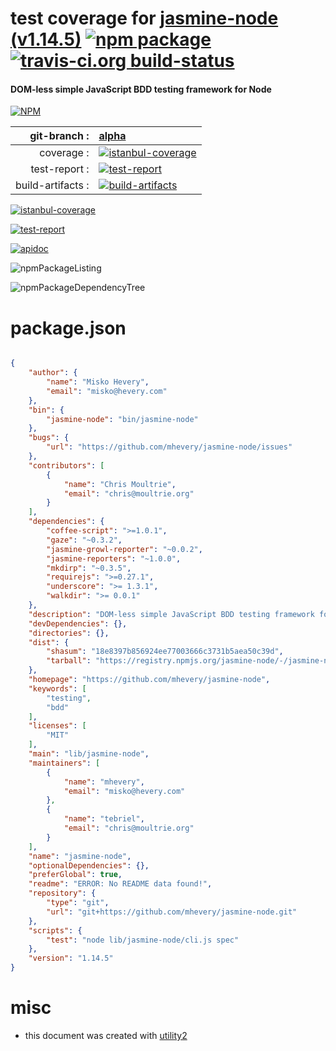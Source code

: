 # test coverage for  [jasmine-node (v1.14.5)](https://github.com/mhevery/jasmine-node)  [![npm package](https://img.shields.io/npm/v/npmtest-jasmine-node.svg?style=flat-square)](https://www.npmjs.org/package/npmtest-jasmine-node) [![travis-ci.org build-status](https://api.travis-ci.org/npmtest/node-npmtest-jasmine-node.svg)](https://travis-ci.org/npmtest/node-npmtest-jasmine-node)
#### DOM-less simple JavaScript BDD testing framework for Node

[![NPM](https://nodei.co/npm/jasmine-node.png?downloads=true)](https://www.npmjs.com/package/jasmine-node)

| git-branch : | [alpha](https://github.com/npmtest/node-npmtest-jasmine-node/tree/alpha)|
|--:|:--|
| coverage : | [![istanbul-coverage](https://npmtest.github.io/node-npmtest-jasmine-node/build/coverage.badge.svg)](https://npmtest.github.io/node-npmtest-jasmine-node/build/coverage.html/index.html)|
| test-report : | [![test-report](https://npmtest.github.io/node-npmtest-jasmine-node/build/test-report.badge.svg)](https://npmtest.github.io/node-npmtest-jasmine-node/build/test-report.html)|
| build-artifacts : | [![build-artifacts](https://npmtest.github.io/node-npmtest-jasmine-node/glyphicons_144_folder_open.png)](https://github.com/npmtest/node-npmtest-jasmine-node/tree/gh-pages/build)|

[![istanbul-coverage](https://npmtest.github.io/node-npmtest-jasmine-node/build/screenCapture.buildCustomOrg.browser.coverage.html.png)](https://npmtest.github.io/node-npmtest-jasmine-node/build/coverage.html/index.html)

[![test-report](https://npmtest.github.io/node-npmtest-jasmine-node/build/screenCapture.buildCustomOrg.browser.%252Fhome%252Ftravis%252Fbuild%252Fnpmtest%252Fnode-npmtest-jasmine-node%252Ftmp%252Fbuild%252Ftest-report.html.png)](https://npmtest.github.io/node-npmtest-jasmine-node/build/test-report.html)

[![apidoc](https://npmdoc.github.io/node-npmdoc-jasmine-node/build/screenCapture.buildApidoc.browser.%252Fhome%252Ftravis%252Fbuild%252Fnpmdoc%252Fnode-npmdoc-jasmine-node%252Ftmp%252Fbuild%252Fapidoc.html.png)](https://npmdoc.github.io/node-npmdoc-jasmine-node/build/apidoc.html)

![npmPackageListing](https://npmtest.github.io/node-npmtest-jasmine-node/build/screenCapture.npmPackageListing.svg)

![npmPackageDependencyTree](https://npmtest.github.io/node-npmtest-jasmine-node/build/screenCapture.npmPackageDependencyTree.svg)



# package.json

```json

{
    "author": {
        "name": "Misko Hevery",
        "email": "misko@hevery.com"
    },
    "bin": {
        "jasmine-node": "bin/jasmine-node"
    },
    "bugs": {
        "url": "https://github.com/mhevery/jasmine-node/issues"
    },
    "contributors": [
        {
            "name": "Chris Moultrie",
            "email": "chris@moultrie.org"
        }
    ],
    "dependencies": {
        "coffee-script": ">=1.0.1",
        "gaze": "~0.3.2",
        "jasmine-growl-reporter": "~0.0.2",
        "jasmine-reporters": "~1.0.0",
        "mkdirp": "~0.3.5",
        "requirejs": ">=0.27.1",
        "underscore": ">= 1.3.1",
        "walkdir": ">= 0.0.1"
    },
    "description": "DOM-less simple JavaScript BDD testing framework for Node",
    "devDependencies": {},
    "directories": {},
    "dist": {
        "shasum": "18e8397b856924ee77003666c3731b5aea50c39d",
        "tarball": "https://registry.npmjs.org/jasmine-node/-/jasmine-node-1.14.5.tgz"
    },
    "homepage": "https://github.com/mhevery/jasmine-node",
    "keywords": [
        "testing",
        "bdd"
    ],
    "licenses": [
        "MIT"
    ],
    "main": "lib/jasmine-node",
    "maintainers": [
        {
            "name": "mhevery",
            "email": "misko@hevery.com"
        },
        {
            "name": "tebriel",
            "email": "chris@moultrie.org"
        }
    ],
    "name": "jasmine-node",
    "optionalDependencies": {},
    "preferGlobal": true,
    "readme": "ERROR: No README data found!",
    "repository": {
        "type": "git",
        "url": "git+https://github.com/mhevery/jasmine-node.git"
    },
    "scripts": {
        "test": "node lib/jasmine-node/cli.js spec"
    },
    "version": "1.14.5"
}
```



# misc
- this document was created with [utility2](https://github.com/kaizhu256/node-utility2)
